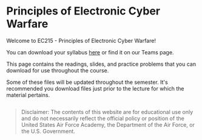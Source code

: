 # Principles of Electronic Cyber Warfare

Welcome to EC215 - Principles of Electronic Cyber Warfare!

You can download your syllabus [here](_static/ECE495_Syllabus_Fall2024.pdf) or find it on our Teams page.  

This page contains the readings, slides, and practice problems that you can download for use throughout the course.

Some of these files will be updated throughout the semester. It's recommended you download files just prior to the lecture for which the material pertains.

```{tableofcontents}
```

> Disclaimer: The contents of this website are for educational use only and do not necessarily reflect the official policy or position of the United States Air Force Academy, the Department of the Air Force, or the U.S. Government.
